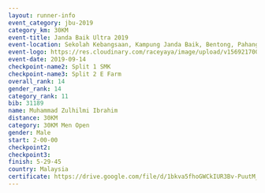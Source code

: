 ```yaml
---
layout: runner-info 
event_category: jbu-2019 
category_km: 30KM 
event-title: Janda Baik Ultra 2019 
event-location: Sekolah Kebangsaan, Kampung Janda Baik, Bentong, Pahang, Malaysia 
event-logo: https://res.cloudinary.com/raceyaya/image/upload/v1569217009/logo/janda-baik_vch1pc.jpg 
event-date: 2019-09-14 
checkpoint-name2: Split 1 SMK 
checkpoint-name3: Split 2 E Farm 
overall_rank: 14
gender_rank: 14
category_rank: 11
bib: 31189
name: Muhammad Zulhilmi Ibrahim
distance: 30KM
category: 30KM Men Open
gender: Male
start: 2-00-00
checkpoint2: 
checkpoint3: 
finish: 5-29-45
country: Malaysia
certificate: https://drive.google.com/file/d/1bkva5fhoGWCkIUR3Bv-PuutM_9_g94Fd/view?usp=sharing
---
```

